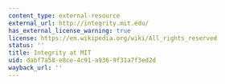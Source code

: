 ```yaml
---
content_type: external-resource
external_url: http://integrity.mit.edu/
has_external_license_warning: true
license: https://en.wikipedia.org/wiki/All_rights_reserved
status: ''
title: Integrity at MIT
uid: dabf7a58-e8ce-4c91-a936-9f31a7f3ed2d
wayback_url: ''
---
```


